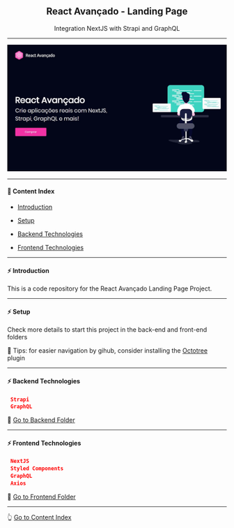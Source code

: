 <h2 align="center">React Avançado - Landing Page</h2>
<p align="center">Integration NextJS with Strapi and GraphQL</p>

---

![React Avançado](https://github.com/lipex360x/reactavancado-landingpage/blob/master/frontend/assets/screen.jpg)

---

#### :bookmark_tabs: Content Index

- [Introduction](#zap-introduction)

- [Setup](#zap-setup)

- [Backend Technologies](#zap-backend-technologies)

- [Frontend Technologies](#zap-frontend-technologies)

---

#### :zap: Introduction

This is a code repository for the React Avançado Landing Page Project.

---

#### :zap: Setup

Check more details to start this project in the back-end and front-end folders

:pushpin: Tips: for easier navigation by gihub, consider installing the [Octotree](https://chrome.google.com/webstore/detail/octotree-github-code-tree/bkhaagjahfmjljalopjnoealnfndnagc) plugin

---

#### :zap: Backend Technologies

```json
 Strapi
 GraphQL
```

:rocket: [Go to Backend Folder](https://github.com/lipex360x/reactavancado-landingpage/tree/master/backend)

---

#### :zap: Frontend Technologies

```json
 NextJS
 Styled Components
 GraphQL
 Axios
```
:rocket: [Go to Frontend Folder](https://github.com/lipex360x/reactavancado-landingpage/tree/master/frontend)

---

:point_up_2: [Go to Content Index](#bookmark_tabs-content-index)
